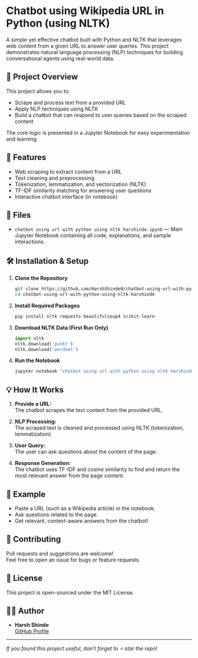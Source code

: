 # Chatbot using Wikipedia URL in Python (using NLTK)

A simple yet effective chatbot built with Python and NLTK that leverages web content from a given URL to answer user queries. This project demonstrates natural language processing (NLP) techniques for building conversational agents using real-world data.

## 🧠 Project Overview

This project allows you to:
- Scrape and process text from a provided URL
- Apply NLP techniques using NLTK
- Build a chatbot that can respond to user queries based on the scraped content

The core logic is presented in a Jupyter Notebook for easy experimentation and learning.

## 🚀 Features

- Web scraping to extract content from a URL
- Text cleaning and preprocessing
- Tokenization, lemmatization, and vectorization (NLTK)
- TF-IDF similarity matching for answering user questions
- Interactive chatbot interface (in notebook)

## 📁 Files

- `chatbot using url with python using nltk harshinde.ipynb` — Main Jupyter Notebook containing all code, explanations, and sample interactions.

## 🛠️ Installation & Setup

1. **Clone the Repository**
    ```bash
    git clone https://github.com/HarshShinde0/chatbot-using-url-with-python-using-nltk-harshinde.git
    cd chatbot-using-url-with-python-using-nltk-harshinde
    ```

2. **Install Required Packages**
    ```bash
    pip install nltk requests beautifulsoup4 scikit-learn
    ```

3. **Download NLTK Data (First Run Only)**
    ```python
    import nltk
    nltk.download('punkt')
    nltk.download('wordnet')
    ```

4. **Run the Notebook**
    ```bash
    jupyter notebook "chatbot using url with python using nltk harshinde.ipynb"
    ```

## 💡 How It Works

1. **Provide a URL:**  
   The chatbot scrapes the text content from the provided URL.

2. **NLP Processing:**  
   The scraped text is cleaned and processed using NLTK (tokenization, lemmatization).

3. **User Query:**  
   The user can ask questions about the content of the page.

4. **Response Generation:**  
   The chatbot uses TF-IDF and cosine similarity to find and return the most relevant answer from the page content.

## 📝 Example

- Paste a URL (such as a Wikipedia article) in the notebook.
- Ask questions related to the page.
- Get relevant, context-aware answers from the chatbot!

## 🤝 Contributing

Pull requests and suggestions are welcome!  
Feel free to open an issue for bugs or feature requests.

## 📄 License

This project is open-sourced under the MIT License.

## 🙋‍♂️ Author

- **Harsh Shinde**  
  [GitHub Profile](https://github.com/HarshShinde0)

---

*If you found this project useful, don’t forget to ⭐ star the repo!*
